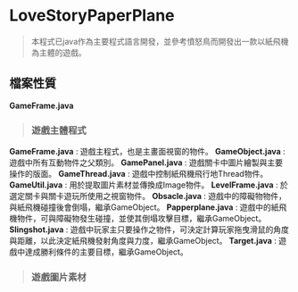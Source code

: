 # LoveStoryPaperPlane
>本程式已java作為主要程式語言開發，並參考憤怒鳥而開發出一款以紙飛機為主體的遊戲。

## 檔案性質
**GameFrame.java**
> ### 遊戲主體程式 

**GameFrame.java** : 遊戲主程式，也是主畫面視窗的物件。
**GameObject.java** : 遊戲中所有互動物件之父類別。
**GamePanel.java** : 遊戲關卡中圖片繪製與主要操作的版面。
**GameThread.java** : 遊戲中控制紙飛機飛行地Thread物件。
**GameUtil.java** : 用於提取圖片素材並傳換成Image物件。
**LevelFrame.java** : 於選定關卡與關卡遊玩所使用之視窗物件。
**Obsacle.java** : 遊戲中的障礙物物件，與紙飛機碰撞後會倒塌，繼承GameObject。
**Papperplane.java** : 遊戲中的紙飛機物件，可與障礙物發生碰撞，並使其倒塌攻擊目標，繼承GameObject。
**Slingshot.java** : 遊戲中玩家主只要操作之物件，可決定計算玩家拖曳滑鼠的角度與距離，以此決定紙飛機發射角度與力度，繼承GameObject。
**Target.java** : 遊戲中達成勝利條件的主要目標，繼承GameObject。

> ### 遊戲圖片素材
